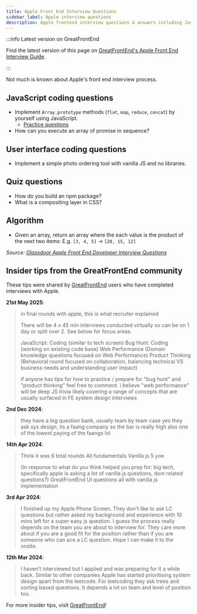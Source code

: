 ```yaml
---
title: Apple Front End Interview Questions
sidebar_label: Apple interview questions
description: Apple frontend interview questions & answers including JavaScript coding, UI challenges, and insider tips to help you land your dream Apple job.
---
```


:::info Latest version on GreatFrontEnd

Find the latest version of this page on [GreatFrontEnd's Apple Front End Interview Guide](https://www.greatfrontend.com/interviews/company/apple/questions-guides?utm_source=frontendinterviewhandbook&utm_medium=referral&gnrs=frontendinterviewhandbook).

:::

Not much is known about Apple's front end interview process.

## JavaScript coding questions

- Implement `Array.prototype` methods (`flat`, `map`, `reduce`, `concat`) by yourself using JavaScript.
  - [Practice questions](https://www.greatfrontend.com/questions?utm_source=frontendinterviewhandbook&utm_medium=referral&gnrs=frontendinterviewhandbook)
- How can you execute an array of promise in sequence?

## User interface coding questions

- Implement a simple photo ordering tool with vanilla JS and no libraries.

## Quiz questions

- How do you build an npm package?
- What is a compositing layer in CSS?

## Algorithm

- Given an array, return an array where the each value is the product of the next two items: E.g. `[3, 4, 5]` -> `[20, 15, 12]`

_Source: [Glassdoor Apple Front End Developer Interview Questions](https://www.glassdoor.sg/Interview/Apple-Front-End-Developer-Interview-Questions-EI_IE1138.0,5_KO6,25.htm)_

## Insider tips from the GreatFrontEnd community

These tips were shared by [GreatFrontEnd](https://www.greatfrontend.com/?utm_source=frontendinterviewhandbook&utm_medium=referral&gnrs=frontendinterviewhandbook) users who have completed interviews with Apple.

**21st May 2025**:

> in final rounds with apple, this is what recruiter explained
>
> There will be 4 x 45 min interviews conducted virtually so can be on 1 day or split over 2. See below for focus areas.
>
> JavaScript: Coding (similar to tech screen) Bug Hunt: Coding (working on existing code base) Web Performance (Domain knowledge questions focused on Web Performance) Product Thinking (Behavioral round focused on collaboration, balancing technical VS business needs and understanding user impact)
>
> if anyone has tips for how to practice / prepare for "bug hunt" and "product thinking" feel free to comment. i believe "web performance" will be deep JS trivia likely covering a range of concepts that are usually surfaced in FE system design interviews

**2nd Dec 2024**:

> they have a big question bank, usually team by team case yes they ask sys design, its a faang company so the bar is really high also one of the lowest paying of the faangs lol

**14th Apr 2024**:

> Think it was 6 total rounds All fundamentals Vanilla js 5 yoe
>
> (In response to what do you think helped you prep for: big tech, specifically apple is asking a lot of vanilla js questions, dom related questions?) GreatFrontEnd UI questions all with vanilla js implementation

**3rd Apr 2024**:

> I finished up my Apple Phone Screen. They don’t like to ask LC questions but rather asked my background and experience with 10 mins left for a super easy js question. I guess the process really depends on the team you are about to interview for. They care more about if you are a good fit for the position rather than if you are someone who can ace a LC question. Hope I can make it to the onsite.

**12th Mar 2024**:

> I haven’t interviewed but I applied and was preparing for it a while back. Similar to other companies Apple has started prioritising system design apart from the leetcode. For leetcoding they ask trees and sorting based questions. It depends a lot on team and level of position too.

For more insider tips, visit [GreatFrontEnd](https://www.greatfrontend.com/?utm_source=frontendinterviewhandbook&utm_medium=referral&gnrs=frontendinterviewhandbook)!
